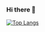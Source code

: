 ### Hi there 👋

[![Top Langs](https://github-readme-stats-ewgevgzp6-bendahara.vercel.app/api/top-langs/?username=daaa1m)](https://github.com/anuraghazra/github-readme-stats)
